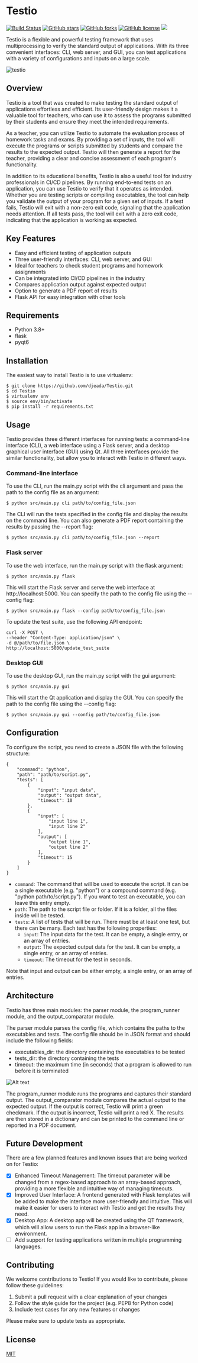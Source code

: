 # Testio

[![Build Status](https://travis-ci.org/djeada/testio.svg?branch=main)](https://travis-ci.org/djeada/testio)
<a href="https://github.com/djeada/testio/stargazers"><img alt="GitHub stars" src="https://img.shields.io/github/stars/djeada/testio"></a>
<a href="https://github.com/djeada/testio/network"><img alt="GitHub forks" src="https://img.shields.io/github/forks/djeada/testio"></a>
<a href="https://github.com/djeada/testio/blob/master/LICENSE.txt"><img alt="GitHub license" src="https://img.shields.io/github/license/djeada/testio"></a>
<a href=""><img src="https://img.shields.io/badge/contributions-welcome-brightgreen.svg?style=flat"></a>

Testio is a flexible and powerful testing framework that uses multiprocessing to verify the standard output of applications. With its three convenient interfaces: CLI, web server, and GUI, you can test applications with a variety of configurations and inputs on a large scale.

![testio](https://user-images.githubusercontent.com/37275728/213671290-98a831ab-3999-4246-ba54-3ccd476d57b5.png)

## Overview
Testio is a tool that was created to make testing the standard output of applications effortless and efficient. Its user-friendly design makes it a valuable tool for teachers, who can use it to assess the programs submitted by their students and ensure they meet the intended requirements.

As a teacher, you can utilize Testio to automate the evaluation process of homework tasks and exams. By providing a set of inputs, the tool will execute the programs or scripts submitted by students and compare the results to the expected output. Testio will then generate a report for the teacher, providing a clear and concise assessment of each program's functionality.

In addition to its educational benefits, Testio is also a useful tool for industry professionals in CI/CD pipelines. By running end-to-end tests on an application, you can use Testio to verify that it operates as intended. Whether you are testing scripts or compiling executables, the tool can help you validate the output of your program for a given set of inputs. If a test fails, Testio will exit with a non-zero exit code, signaling that the application needs attention. If all tests pass, the tool will exit with a zero exit code, indicating that the application is working as expected.

## Key Features
- Easy and efficient testing of application outputs
- Three user-friendly interfaces: CLI, web server, and GUI
- Ideal for teachers to check student programs and homework assignments
- Can be integrated into CI/CD pipelines in the industry
- Compares application output against expected output
- Option to generate a PDF report of results
- Flask API for easy integration with other tools

## Requirements

* Python 3.8+
* flask
* pyqt6

## Installation

The easiest way to install Testio is to use virtualenv:


    $ git clone https://github.com/djeada/Testio.git
    $ cd Testio
    $ virtualenv env
    $ source env/bin/activate
    $ pip install -r requirements.txt

## Usage

Testio provides three different interfaces for running tests: a command-line interface (CLI), a web interface using a Flask server, and a desktop graphical user interface (GUI) using Qt. All three interfaces provide the similar functionality, but allow you to interact with Testio in different ways.

### Command-line interface

To use the CLI, run the main.py script with the cli argument and pass the path to the config file as an argument:

    $ python src/main.py cli path/to/config_file.json

The CLI will run the tests specified in the config file and display the results on the command line. You can also generate a PDF report containing the results by passing the --report flag:

    $ python src/main.py cli path/to/config_file.json --report

### Flask server

To use the web interface, run the main.py script with the flask argument:

    $ python src/main.py flask

This will start the Flask server and serve the web interface at http://localhost:5000. You can specify the path to the config file using the --config flag:

    $ python src/main.py flask --config path/to/config_file.json

To update the test suite, use the following API endpoint:

    curl -X POST \
    --header "Content-Type: application/json" \
    -d @/path/to/file.json \
    http://localhost:5000/update_test_suite

### Desktop GUI

To use the desktop GUI, run the main.py script with the gui argument:

    $ python src/main.py gui

This will start the Qt application and display the GUI. You can specify the path to the config file using the --config flag:

    $ python src/main.py gui --config path/to/config_file.json

## Configuration

To configure the script, you need to create a JSON file with the following structure:

    {
        "command": "python",
        "path": "path/to/script.py",
        "tests": [
            {
                "input": "input data",
                "output": "output data",
                "timeout": 10
            },
            {
                "input": [
                    "input line 1",
                    "input line 2"
                ],
                "output": [
                    "output line 1",
                    "output line 2"
                ],
                "timeout": 15
            }
        ]
    }

* `command`: The command that will be used to execute the script. It can be a single executable (e.g. "python") or a compound command (e.g. "python path/to/script.py"). If you want to test an executable, you can leave this entry empty.
* `path`: The path to the script file or folder. If it is a folder, all the files inside will be tested.
* `tests`: A list of tests that will be run. There must be at least one test, but there can be many. Each test has the following properties:
  - `input`: The input data for the test. It can be empty, a single entry, or an array of entries.
  - `output`: The expected output data for the test. It can be empty, a single entry, or an array of entries.
  - `timeout`: The timeout for the test in seconds.

Note that input and output can be either empty, a single entry, or an array of entries. 


## Architecture

Testio has three main modules: the parser module, the program_runner module, and the output_comparator module.

The parser module parses the config file, which contains the paths to the executables and tests. The config file should be in JSON format and should include the following fields:

* executables_dir: the directory containing the executables to be tested
* tests_dir: the directory containing the tests
* timeout: the maximum time (in seconds) that a program is allowed to run before it is terminated

![Alt text](https://github.com/djeada/Testio/blob/main/resources/diagram.png)

The program_runner module runs the programs and captures their standard output. The output_comparator module compares the actual output to the expected output. If the output is correct, Testio will print a green checkmark. If the output is incorrect, Testio will print a red X. The results are then stored in a dictionary and can be printed to the command line or reported in a PDF document.

## Future Development

There are a few planned features and known issues that are being worked on for Testio:

- [x] Enhanced Timeout Management: The timeout parameter will be changed from a regex-based approach to an array-based approach, providing a more flexible and intuitive way of managing timeouts.
- [x] Improved User Interface: A frontend generated with Flask templates will be added to make the interface more user-friendly and intuitive. This will make it easier for users to interact with Testio and get the results they need.
- [x] Desktop App: A desktop app will be created using the QT framework, which will allow users to run the Flask app in a browser-like environment. 
- [ ] Add support for testing applications written in multiple programming languages.
 
## Contributing
We welcome contributions to Testio! If you would like to contribute, please follow these guidelines:

1. Submit a pull request with a clear explanation of your changes
1. Follow the style guide for the project (e.g. PEP8 for Python code)
1. Include test cases for any new features or changes

Please make sure to update tests as appropriate.

## License
[MIT](https://choosealicense.com/licenses/mit/)
